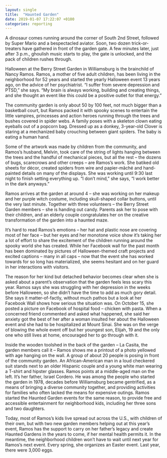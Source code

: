 ```yaml
---
layout: single
title:  "Haunted Garden"
date: 2019-01-07 17:22:07 +0100
categories: reporting
---
```


A dinosaur comes running around the corner of South 2nd Street, followed by Super Mario and a bespectacled aviator. Soon, two dozen trick-or-treaters have gathered in front of the garden gate. A few minutes later, just after 3 p.m., ghoulish music starts to play, the gate is unlocked, and the pack of children rushes through.

Halloween at the Berry Street Garden in Williamsburg is the brainchild of Nancy Ramos. Ramos, a mother of five adult children, has been living in the neighborhood for 52 years and started the yearly Halloween event 13 years ago, on the advice of her psychiatrist. “I suffer from severe depression and PTSD,” she says. “My brain is always working, building and creating things, and she thought an event like this could be a positive outlet for that energy.”

The community garden is only about 50 by 100 feet, not much bigger than a basketball court, but Ramos packed it with spooky scenes to entertain the little vampires, princesses and action heroes running through the trees and bushes covered in spider webs. A family poses with a skeleton clown eating eyeballs out of a popcorn bag. Dressed up as a donkey, 3-year-old Clover is staring at a mechanized baby crouching between giant spiders. The baby is eating a human hand.

Some of the artwork was made by children from the community, and Ramos’s husband, Melvin, took care of the string of lights hanging between the trees and the handful of mechanical pieces, but all the rest – the dozens of bugs, scarecrows and other creeps – are Ramos’s work. She batiked old sheets for décor, created spiders from wire and papier-mâché and hand-painted details on many of the displays. She was working until 9:30 last night to finish setting everything up. “I don’t mind,” she says, “I work better in the dark anyways.”

Ramos arrives at the garden at around 4 – she was working on her makeup and her purple witch costume, including skull-shaped collar buttons, until the very last minute. Together with three volunteers – the Berry Street Garden members – she is handing out candy. Parents ask her to pose with their children, and an elderly couple congratulates her on the creative transformation of the garden into a haunted maze.

It’s hard to read Ramos’s emotions – her hat and plastic nose are covering most of her face – but her eyes and her monotone voice show it’s taking her a lot of effort to share the excitement of the children running around the spooky world she has created. While her Facebook wall for the past month has been dominated by pictures of Halloween-themed craft projects and excited captions – many in all caps – now that the event she has worked towards for so long has materialized, she seems hesitant and on her guard in her interactions with visitors.

The reason for her kind but detached behavior becomes clear when she is asked about a parent’s observation that the garden feels less scary this year. Ramos says she was struggling with her depression in the weeks before Halloween, so she didn’t have the time to add as much gory detail. She says it matter-of-factly, without much pathos but a look at her Facebook Wall shows how serious the situation was. On October 15, she posted a picture on Facebook of hospital food – chicken with pasta. When a concerned friend commented and asked what happened, she said her anxiety got the best of her after a woman insulted her about the Halloween event and she had to be hospitalized at Mount Sinai. She was on the verge of blowing the whole event off but her youngest son, Elijah, 19 and the only one who still lives at home, encouraged her to go through with it.

Inside the wooden toolshed in the back of the garden – La Casita, the garden members call it – Ramos shows me a printout of a photo yellowed with age hanging on the wall. A group of about 20 people is posing in front of the community garden. An African-American man in a loud checkered suit stands next to an older Hispanic couple and a young white man wearing a T-shirt and hipster glasses. Ramos points at a middle-aged man on the left. It’s her father, Israel Cordero. He was among the people who started the garden in 1978, decades before Williamsburg became gentrified, as a means of bringing a diverse community together, and providing activities for families who often lacked the means for expensive outings. Ramos started the Haunted Garden events for the same reason, to provide free and accessible entertainment for neighborhood kids, including her three sons and two daughters.

Today, most of Ramos’s kids live spread out across the U.S., with children of their own, but with two new garden members helping out at this year’s event, Ramos has the support to carry on her father’s legacy and create Haunted Gardens in the years to come, if her mental health permits it. In the meantime, the neighborhood children won’t have to wait until next year for Ramos’s next event. Every spring, she organizes an Easter event. Last year, there were 3,000 eggs.
